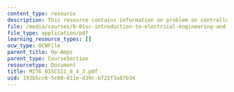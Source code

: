 ```yaml
---
content_type: resource
description: This resource contains information on problem on controller gain.
file: /media/courses/6-01sc-introduction-to-electrical-engineering-and-computer-science-i-spring-2011/193b5cc65c60811ed39cb722f3a87b34_MIT6_01SCS11_8_4_3.pdf
file_type: application/pdf
learning_resource_types: []
ocw_type: OCWFile
parent_title: Op-Amps
parent_type: CourseSection
resourcetype: Document
title: MIT6_01SCS11_8_4_3.pdf
uid: 193b5cc6-5c60-811e-d39c-b722f3a87b34
---
```

